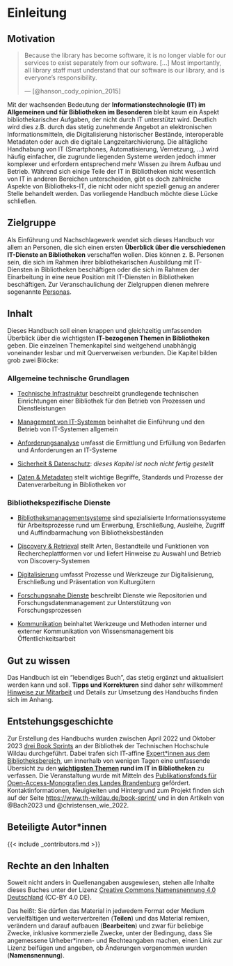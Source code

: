 Einleitung
==========

Motivation
----------

> Because the library has become software, it is no longer viable for
> our services to exist separately from our software. \[...\] Most
> importantly, all library staff must understand that our software is
> our library, and is everyone’s responsibility.
>
> — \[@hanson\_cody\_opinion\_2015\]

Mit der wachsenden Bedeutung der **Informationstechnologie (IT) im
Allgemeinen und für Bibliotheken im Besonderen** bleibt kaum ein Aspekt
bibliothekarischer Aufgaben, der nicht durch IT unterstützt wird.
Deutlich wird dies z.B. durch das stetig zunehmende Angebot an
elektronischen Informationsmitteln, die Digitalisierung historischer
Bestände, interoperable Metadaten oder auch die digitale
Langzeitarchivierung. Die alltägliche Handhabung von IT (Smartphones,
Automatisierung, Vernetzung, …) wird häufig einfacher, die zugrunde
liegenden Systeme werden jedoch immer komplexer und erfordern
entsprechend mehr Wissen zu ihrem Aufbau und Betrieb. Während sich
einige Teile der IT in Bibliotheken nicht wesentlich von IT in anderen
Bereichen unterscheiden, gibt es doch zahlreiche Aspekte von
Bibliotheks-IT, die nicht oder nicht speziell genug an anderer Stelle
behandelt werden. Das vorliegende Handbuch möchte diese Lücke schließen.

Zielgruppe
----------

Als Einführung und Nachschlagewerk wendet sich dieses Handbuch vor allem
an Personen, die sich einen ersten **Überblick über die verschiedenen
IT-Dienste an Bibliotheken** verschaffen wollen. Dies können z. B.
Personen sein, die sich im Rahmen ihrer bibliothekarischen Ausbildung
mit IT-Diensten in Bibliotheken beschäftigen oder die sich im Rahmen der
Einarbeitung in eine neue Position mit IT-Diensten in Bibliotheken
beschäftigen. Zur Veranschaulichung der Zielgruppen dienen mehrere
sogenannte [Personas](#zielgruppe).

Inhalt
------

Dieses Handbuch soll einen knappen und gleichzeitig umfassenden
Überblick über die wichtigsten **IT-bezogenen Themen in Bibliotheken**
geben. Die einzelnen Themenkapitel sind weitgehend unabhängig
voneinander lesbar und mit Querverweisen verbunden. Die Kapitel bilden
grob zwei Blöcke:

### Allgemeine technische Grundlagen

-   [Technische Infrastruktur](infrastruktur.md) beschreibt grundlegende
    technischen Einrichtungen einer Bibliothek für den Betrieb von
    Prozessen und Dienstleistungen

-   [Management von IT-Systemen](management.md) beinhaltet die
    Einführung und den Betrieb von IT-Systemen allgemein

-   [Anforderungsanalyse](anforderungen.md) umfasst die Ermittlung und
    Erfüllung von Bedarfen und Anforderungen an IT-Systeme

-   [Sicherheit & Datenschutz](sicherheit.md): *dieses Kapitel ist noch
    nicht fertig gestellt*

-   [Daten & Metadaten](metadaten.md) stellt wichtige Begriffe,
    Standards und Prozesse der Datenverarbeitung in Bibliotheken vor

### Bibliothekspezifische Dienste

-   [Bibliotheksmanagementsysteme](bibliotheksmanagementsysteme.md) sind
    spezialisierte Informationssysteme für Arbeitsprozesse rund um
    Erwerbung, Erschließung, Ausleihe, Zugriff und Auffindbarmachung von
    Bibliotheksbeständen

-   [Discovery & Retrieval](discovery.md) stellt Arten, Bestandteile und
    Funktionen von Rechercheplattformen vor und liefert Hinweise zu
    Auswahl und Betrieb von Discovery-Systemen

-   [Digitalisierung](digitalisierung.md) umfasst Prozesse und Werkzeuge
    zur Digitalisierung, Erschließung und Präsentation von Kulturgütern

-   [Forschungsnahe Dienste](forschungsnahe-dienste.md) beschreibt
    Dienste wie Repositorien und Forschungsdatenmanagement zur
    Unterstützung von Forschungsprozessen

-   [Kommunikation](kommunikation.md) beinhaltet Werkzeuge und Methoden
    interner und externer Kommunikation von Wissensmanagement bis
    Öffentlichkeitsarbeit

Gut zu wissen
-------------

Das Handbuch ist ein “lebendiges Buch”, das stetig ergänzt und
aktualisiert werden kann und soll. **Tipps und Korrekturen** sind daher
sehr willkommen! [Hinweise zur Mitarbeit](#mitarbeit) und Details zur
Umsetzung des Handbuchs finden sich im Anhang.

Entstehungsgeschichte
---------------------

Zur Erstellung des Handbuchs wurden zwischen April 2022 und Oktober 2023
[drei Book Sprints](https://www.th-wildau.de/book-sprint/) an der
Bibliothek der Technischen Hochschule Wildau durchgeführt. Dabei trafen
sich IT-affine [Expert\*innen aus dem Bibliotheksbereich](#autorinnen),
um innerhalb von wenigen Tagen eine umfassende Übersicht zu den
**[wichtigsten Themen](#inhalt) rund im IT in Bibliotheken** zu
verfassen. Die Veranstaltung wurde mit Mitteln des [Publikationsfonds
für Open-Access-Monografien des Landes
Brandenburg](https://open-access-brandenburg.de/fonds/) gefördert.
Kontaktinformationen, Neuigkeiten und Hintergrund zum Projekt finden
sich auf der Seite <https://www.th-wildau.de/book-sprint/> und in den
Artikeln von @Bach2023 und @christensen\_wie\_2022.

Beteiligte Autor\*innen
-----------------------

{{&lt; include \_contributors.md &gt;}}

Rechte an den Inhalten
----------------------

Soweit nicht anders in Quellenangaben ausgewiesen, stehen alle Inhalte
dieses Buches unter der Lizenz [Creative Commons Namensnennung 4.0
Deutschland](https://creativecommons.org/licenses/by/4.0/de/) (CC-BY 4.0
DE).

Das heißt: Sie dürfen das Material in jedwedem Format oder Medium
vervielfältigen und weiterverbreiten (**Teilen**) und das Material
remixen, verändern und darauf aufbauen (**Bearbeiten**) und zwar für
beliebige Zwecke, inklusive kommerzielle Zwecke, unter der Bedingung,
dass Sie angemessene Urheber\*innen- und Rechteangaben machen, einen
Link zur Lizenz beifügen und angeben, ob Änderungen vorgenommen wurden
(**Namensnennung**).
